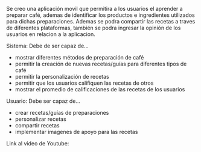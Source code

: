 Se creo una aplicación movil que permitira a los usuarios el aprender a preparar café, ademas de identificar
los productos e ingredientes utilizados para dichas preparaciones.
Ademas se podra compartir las recetas a traves de diferentes plataformas, también se podra ingresar la opinión de los usuarios en relacion a la aplicacion.

Sistema: Debe de ser capaz de…
  - mostrar diferentes métodos de preparación de café
  - permitir la creación de nuevas recetas/guías para diferentes tipos de café
  - permitir la personalización de recetas
  - permitir que los usuarios califiquen las recetas de otros
  - mostrar el promedio de calificaciones de las recetas de los usuarios

Usuario: Debe ser capaz de…
  - crear recetas/guías de preparaciones
  - personalizar recetas
  - compartir recetas
  - implementar imagenes de apoyo para las recetas

Link al video de Youtube: 
